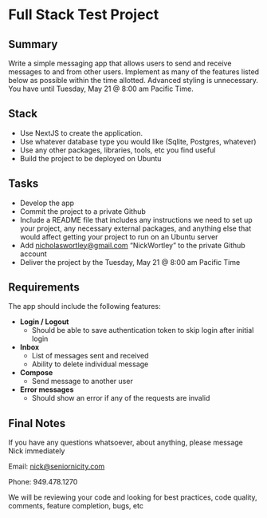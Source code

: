 # Full Stack Test Project

## Summary

Write a simple messaging app that allows users to send and receive messages to and from other users. Implement as many of the features listed below as possible within the time allotted. Advanced styling is unnecessary. You have until Tuesday, May 21 @ 8:00 am Pacific Time.

## Stack

- Use NextJS to create the application.
- Use whatever database type you would like (Sqlite, Postgres, whatever)
- Use any other packages, libraries, tools, etc you find useful
- Build the project to be deployed on Ubuntu

## Tasks

- Develop the app
- Commit the project to a private Github
- Include a README file that includes any instructions we need to set up your project, any necessary external packages, and anything else that would affect getting your project to run on an Ubuntu server
- Add nicholaswortley@gmail.com “NickWortley” to the private Github account
- Deliver the project by the Tuesday, May 21 @ 8:00 am Pacific Time

## Requirements

The app should include the following features:

- **Login / Logout**
  - Should be able to save authentication token to skip login after initial login
- **Inbox**
  - List of messages sent and received
  - Ability to delete individual message
- **Compose**
  - Send message to another user
- **Error messages**
  - Should show an error if any of the requests are invalid

## Final Notes

If you have any questions whatsoever, about anything, please message Nick immediately

Email: nick@seniornicity.com

Phone: 949.478.1270

We will be reviewing your code and looking for best practices, code quality, comments, feature completion, bugs, etc
